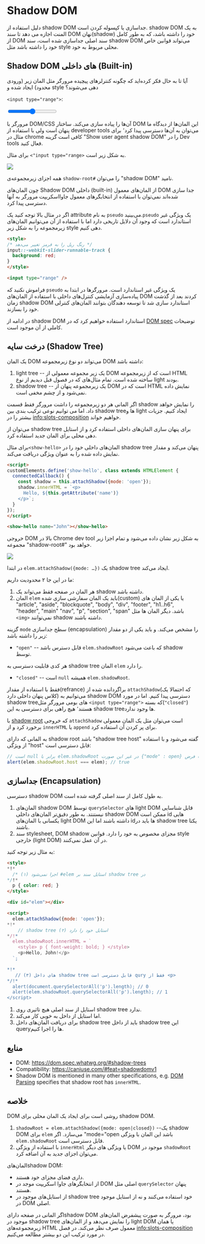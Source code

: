 # Shadow DOM

دلیل استفاده از shadow DOM جداسازی یا کپسوله کردن است. shadow DOM به یک المنت اجازه می دهد تا سند DOM نهان(shadow) خود را داشته باشد، که به طور کامل از DOM سند اصلی جداسازی شده است، سند shadow DOM می‌تواند قوانین خاص خود را داشته باشد مثل style محلی مربوط به خود.

## Shadow DOM های داخلی (Built-in)

آیا تا به حال فکر کرده‌اید که چگونه کنترلرهای پیچیده مرورگر مثل المان زیر (ورودی محدود) ایجاد شده و style دهی می‌شوند؟

`<input type="range">`:

<p>
<input type="range">
</p>

مرورگر با DOM/CSS آن‌ها را پیاده سازی می‌کند. ساختار DOM این المان‌ها از دیدگاه ما پنهان است ولی با استفاده از developer tools می‌توان به آن‌ها دسترسی پیدا کرد٬ برای مثال در chrome کافی‌ است گزینه "Show user agent shadow DOM" را در Dev tools فعال کنید.

برای مثال `<"input type="range>` به شکل زیر است.

![](shadow-dom-range.png)

همه اجزای زیرمجموعه‌ی `shadow-root#` را می‌توان "shadow DOM" نامید.

چون المان‌های Shadow DOM داخلی (built-in) از المان‌های معمول DOM جدا سازی شده‌اند نمی‌توان با استفاده از انتخابگرهای معمول جاوااسکریپت مرورگر به آنها دسترسی پیدا کرد.

اگر در مثال بالا توجه کنید یک attribute به نام `pseudo` می‌بینید.`pseudo` یک ویژگی غیر استاندارد است که وجود آن دلایل تاریخی دارد اما با استفاده از آن می‌توانیم المان‌های زیرمجموعه را به شکل زیر style دهی کنیم.

```html run autorun
<style>
/* رنگ ریل را به قرمز تغییر می‌دهد */
input::-webkit-slider-runnable-track {
  background: red;
}
</style>

<input type="range" />
```

فراموش نکنید که `pseudo` یک ویژگی غیر استاندارد است. مرورگر‌ها در ابتدا به پیاده‌سازی آزمایشی کنترل‌های داخلی با استفاده از المان‌های DOM کردند بعد از گذشت زمان  shadow DOM استاندارد سازی شد تا توسعه دهندگان بتوانند المان‌های کنترلی خود را بسازند.

در ادامه از shadow DOM استاندارد استفاده خواهیم کرد که در [DOM spec](https://dom.spec.whatwg.org/#shadow-trees) توضیحات کاملی از آن موجود است.

## درخت سایه (Shadow Tree)

یک المان DOM می‌تواند دو نوع زیرمجموعه DOM داشته باشد:

1. light tree -- یک زیر مجموعه معمولی از DOM است که از زیرمجموعه HTML ساخته شده است. تمام مثال‌های که در فصول قبل دیدیم از نوع light بودند.
2. shadow tree -- یک زیرمجموعه پنهان از DOM است که در HTML نمایش داده نمی‌شود و از چشم مخفی است.

اگر المانی هر دو زیرمجموعه را داشت مرورگر فقط قسمت shadow را نمایش خواهد داد. اما می توانیم نوعی ترکیب بندی بین shadow treeها و light ایجاد کنیم. جزیات بیشتر را در <info:slots-composition> خواهیم خواند.

می‌توان از shadow tree برای پنهان سازی المان‌های داخلی استفاده کرد و از استایل دهی محلی برای المان جدید استفاده کرد.

برای مثال`<show-hello>` المان‌های داخلی خود را در shadow tree پنهان می‌کند و مقدار نمایش داده شده را به عنوان ویژگی دریافت می‌کند.

```html run autorun height=60
<script>
customElements.define('show-hello', class extends HTMLElement {
  connectedCallback() {
    const shadow = this.attachShadow({mode: 'open'});
    shadow.innerHTML = `<p>
      Hello, ${this.getAttribute('name')}
    </p>`;
  }  
});
</script>

<show-hello name="John"></show-hello>
```

خروجی DOM بالا در Chrome dev tool به شکل زیر نشان داده می‌شود و تمام اجزا زیر مجموعه "shadow-root#" خواهد بود.

![](shadow-dom-say-hello.png)

در ابتدا `elem.attachShadow({mode: …})` یک shadow tree ایجاد می‌کند.

ما در این جا ۲ محدودیت داریم:
1. هر المان در صفحه فقط می‌تواند یک shadow داشته باشد.
2. المان `elem` باید یک المان سفارشی سازی شده(custom) یا یکی از المان های "article", "aside", "blockquote", "body", "div", "footer", "h1..h6", "header", "main" "nav", "p", "section", "span" باشد. دیگر المان ها مثل `<img>` نمی‌توانند shadow داشته باشند.

 گزینه `mode` سطح جداسازی (encapsulation) را مشخص می‌کند. و باید یکی از دو مقدار زیر را داشته باشد:
- `"open"` -- قابل دسترس باشد `elem.shadowRoot` که باعث می‌شود shadow توسط.

هر کدی قابلیت دسترسی به shadow tree المان `elem` را دارد.
- `"closed"` -- است `null` همیشه `elem.shadowRoot`.

فقط با استفاده از مقدار(refrance) براگردانده شده از `attachShadow`(که احتمالا یک کلاس پنهان داخلی دارد) می‌توانیم به shadow DOM دسترسی پیدا کنیم. اما در مورد shadow treeهای بومی مرورگر مثل `<input type="range">` که بسته(`"closed"`) هستند٬ هیچ راهی برای دسترسی به این shadow treeها وجود ندارد.

با [shadow root](https://dom.spec.whatwg.org/#shadowroot) که خروجی `attachShadow` است می‌توان مثل یک المان معمولی برخورد کرد و از `innerHTML` یا `append` برای پر کردن آن استفاده کرد.

به المانی که دارای shadow root باشد "shadow tree host" گفته می‌شود و با استفاده از ویژگی "host" قابل دسترسی است:

```js
// است null برابر با elem.shadowRoot در غیر این صورت {"mode" : open} با فرض
alert(elem.shadowRoot.host === elem); // true
```

## جداسازی (Encapsulation)

دسترسی shadow DOM به طول کامل از سند اصلی گرفته شده است.

1. المان‌های shadow DOM توسط `querySelector` های light DOM قابل شناسایی نیستنتد. به طور دقیق‌تر المان‌های داخلی shadow DOM ممکن است id هایی یکسانی با المان‌های light DOM داشته باشند اما این idها باید در shadow tree یکتا باشند.
2. سند stylesheet, DOM shadow مجزای مخصوص به خود را دارد. قوانین style خارجی (light DOM) در آن عمل نمی‌کنند.

به مثال زیر توجه کنید:

```html run untrusted height=40
<style>
*!*
  /* اجرا نمی‌شود (۱) #elem استایل سند بر shadow tree در 	
*/!*
  p { color: red; }
</style>

<div id="elem"></div>

<script>
  elem.attachShadow({mode: 'open'});
*!*
    // shadow tree استایل خود را دارد (۲)
*/!*
  elem.shadowRoot.innerHTML = `
    <style> p { font-weight: bold; } </style>
    <p>Hello, John!</p>
  `;

*!*
   // (۳) ‌های داخل shadow tree قابل دسترسی است qury فقط از <p>
*/!*
  alert(document.querySelectorAll('p').length); // 0
  alert(elem.shadowRoot.querySelectorAll('p').length); // 1
</script>  
```

1. استایل از سند اصلی هیچ تاثیری روی shadow tree ندارد.
2. اما استایل از داخل به خوبی کار می‌کند.
3. برای دریافت المان‌های داخل shadow tree باید از داخل shadow tree این query‌ها را اجرا کنیم.

## منابع

- DOM: <https://dom.spec.whatwg.org/#shadow-trees>
- Compatibility: <https://caniuse.com/#feat=shadowdomv1>
- Shadow DOM is mentioned in many other specifications, e.g. [DOM Parsing](https://w3c.github.io/DOM-Parsing/#the-innerhtml-mixin) specifies that shadow root has `innerHTML`.


## خلاصه

DOM روشی است برای ایجاد یک المان محلی برای shadow DOM.

1. `shadowRoot = elem.attachShadow({mode: open|closed})` --یک shadow DOM برای `elem` می‌سازد. اگر "mode="open باشد این المان با ویژگی `elem.shadowRoot` قابل دسترسی است.
2. با استفاده از ویژگی `innerHtml` یا ویژگی های دیگر DOM موجود در `shadowRoot` می‌توان اجزای جدید به آن اضافه کرد.

المان‌هایshadow DOM:
- داری فضای مجزای خود هستند.
- از انتخابگر‌های جاوا اسکریپت موجد در DOM اصلی مثل `querySelector` پنهان هستند.
- از استایل‌های موجود در shadow tree خود استفاده می‌کنند و نه از استایل موجود در DOM اصلی.

اگر المانی در صفحه دارایshadow DOM بود، مرورگر به صورت پیشفرض المان‌های موجود در shadow tree را نمایش می‌دهد و از المان‌های light DOM یا همان زیرمجموعه‌های HTML معمول صرف نظر می‌کند. در فصل <info:slots-composition> در مورد ترکیب این دو بیشتر مطالعه می‌کنیم.

